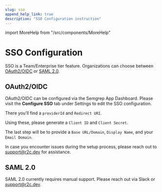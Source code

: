 ```yaml
---
slug: sso
append_help_link: true
description: "SSO Configuration instruction"
---
```


import MoreHelp from "/src/components/MoreHelp"

# SSO Configuration

SSO is a Team/Enterprise tier feature. Organizations can choose between [OAuth2/OIDC](#oauth2oidc) or [SAML 2.0](#saml-20).

## OAuth2/OIDC

OAuth2/OIDC can be configured via the Semgrep App Dashboard. Please visit the <b>Configure SSO</b> tab under Settings to edit the SSO configuration.

There you’ll find a `providerId` and `Redirect URI`.

Using these, please generate a `Client ID` and `Client Secret`.

The last step will be to provide a `Base URL/Domain`, `Display Name`, and your `Email Domain`.

In case you encounter issues during the setup process, please reach out to [support@r2c.dev](mailto:support@r2c.dev) for assistance.

## SAML 2.0

SAML 2.0 currently requires manual support. Please reach out via Slack or [support@r2c.dev](mailto:support@r2c.dev).

<MoreHelp />